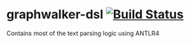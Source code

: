 graphwalker-dsl [![Build Status](https://travis-ci.org/GraphWalker/graphwalker-dsl.svg?branch=master)](https://travis-ci.org/GraphWalker/graphwalker-dsl)
===============

Contains most of the text parsing logic using ANTLR4
